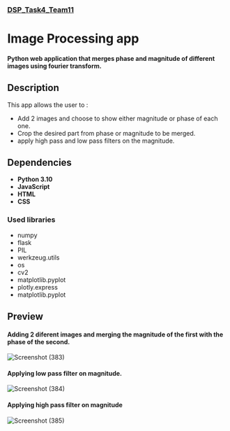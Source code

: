 
### [ DSP_Task4_Team11 ](https://github.com/EHVB/DSP_Task4/blob/main/task_info.md)

# Image Processing app
#### Python web application that merges phase and magnitude of different images using fourier transform.
 
 ## Description
 This app allows the user to :
 - Add 2 images and choose to show either magnitude or phase of each one.
 - Crop the desired part from phase or magnitude to be merged.
 - apply high pass and low pass filters on the magnitude. 
 
 ## Dependencies
 - **Python 3.10** 
 - **JavaScript**
 - **HTML**
 - **CSS**
 ### Used libraries
 - numpy
 - flask
 - PIL
 - werkzeug.utils
 - os
 - cv2
 - matplotlib.pyplot
 - plotly.express
 - matplotlib.pyplot
 
 ## Preview
#### Adding 2 diferent images and merging the magnitude of the first with the phase of the second.

![Screenshot (383)](https://user-images.githubusercontent.com/93640020/210385210-540bef96-c0fe-4410-b22f-bb18bd2a9e51.png)

#### Applying low pass filter on magnitude.

![Screenshot (384)](https://user-images.githubusercontent.com/93640020/210385282-d0aa52f6-757d-4570-a817-2547f2b967d3.png)

#### Applying high pass filter on magnitude

![Screenshot (385)](https://user-images.githubusercontent.com/93640020/210385308-223d57be-ee6d-4960-9433-8de8ba5cec5a.png)
